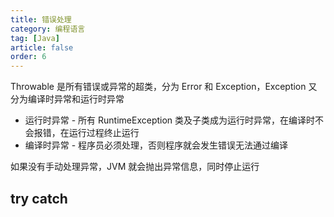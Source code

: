 ```yaml
---
title: 错误处理
category: 编程语言
tag: [Java]
article: false
order: 6
---
```


Throwable 是所有错误或异常的超类，分为 Error 和 Exception，Exception 又分为编译时异常和运行时异常

+ 运行时异常 - 所有 RuntimeException 类及子类成为运行时异常，在编译时不会报错，在运行过程终止运行
+ 编译时异常 - 程序员必须处理，否则程序就会发生错误无法通过编译

如果没有手动处理异常，JVM 就会抛出异常信息，同时停止运行

## try catch

<!-- todo -->